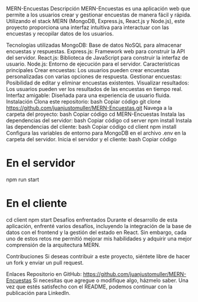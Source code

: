 MERN-Encuestas
Descripción
MERN-Encuestas es una aplicación web que permite a los usuarios crear y gestionar encuestas de manera fácil y rápida. Utilizando el stack MERN (MongoDB, Express.js, React.js y Node.js), este proyecto proporciona una interfaz intuitiva para interactuar con las encuestas y recopilar datos de los usuarios.

Tecnologías utilizadas
MongoDB: Base de datos NoSQL para almacenar encuestas y respuestas.
Express.js: Framework web para construir la API del servidor.
React.js: Biblioteca de JavaScript para construir la interfaz de usuario.
Node.js: Entorno de ejecución para el servidor.
Características principales
Crear encuestas: Los usuarios pueden crear encuestas personalizadas con varias opciones de respuesta.
Gestionar encuestas: Posibilidad de editar y eliminar encuestas existentes.
Visualizar resultados: Los usuarios pueden ver los resultados de las encuestas en tiempo real.
Interfaz amigable: Diseñada para una experiencia de usuario fluida.
Instalación
Clona este repositorio:
bash
Copiar código
git clone https://github.com/juanjustomuller/MERN-Encuestas.git
Navega a la carpeta del proyecto:
bash
Copiar código
cd MERN-Encuestas
Instala las dependencias del servidor:
bash
Copiar código
cd server
npm install
Instala las dependencias del cliente:
bash
Copiar código
cd client
npm install
Configura las variables de entorno para MongoDB en el archivo .env en la carpeta del servidor.
Inicia el servidor y el cliente:
bash
Copiar código
# En el servidor
npm run start

# En el cliente
cd client
npm start
Desafíos enfrentados
Durante el desarrollo de esta aplicación, enfrenté varios desafíos, incluyendo la integración de la base de datos con el frontend y la gestión del estado en React. Sin embargo, cada uno de estos retos me permitió mejorar mis habilidades y adquirir una mejor comprensión de la arquitectura MERN.

Contribuciones
Si deseas contribuir a este proyecto, siéntete libre de hacer un fork y enviar un pull request.

Enlaces
Repositorio en GitHub: https://github.com/juanjustomuller/MERN-Encuestas
Si necesitas que agregue o modifique algo, házmelo saber. Una vez que estés satisfecho con el README, podemos continuar con la publicación para LinkedIn.
